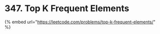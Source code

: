 # 347. Top K Frequent Elements





{% embed url="https://leetcode.com/problems/top-k-frequent-elements/" %}





